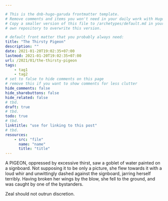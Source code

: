 ```yaml
---

# This is the dnb-hugo-garuda frontmatter template. 
# Remove comments and items you won't need in your daily work with Hugo.
# Copy a smaller version of this file to /archetypes/default.md in your
# own repository to overwrite this version.

# default front matter that you probably always need:
title: "The Thirsty Pigeon"
description: ""
date: 2021-01-20T19:02:35+07:00
lastmod: 2021-01-20T19:02:35+07:00
url: /2021/01/the-thirsty-pigeon
tags:
    - tag1
    - tag2
# set to false to hide comments on this page
# remove this if you want to show comments for less clutter
hide_comments: false
hide_sharebuttons: false
hide_related: false
# tbd.
draft: true
# tbd.
todo: true
# tbd.
linktitle: "use for linking to this post"
# tbd.
resources:
    - src: "file"
      name: "name"
      title: "title"
---
```

A PIGEON, oppressed by excessive thirst, saw a goblet of water painted on a signboard. Not supposing it to be only a picture, she flew towards it with a loud whir and unwittingly dashed against the signboard, jarring herself terribly. Having broken her wings by the blow, she fell to the ground, and was caught by one of the bystanders.

Zeal should not outrun discretion.
